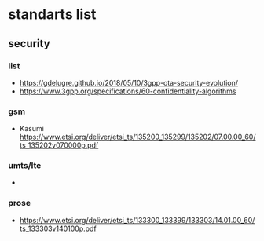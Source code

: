 # standarts list

## security

### list 
* https://gdelugre.github.io/2018/05/10/3gpp-ota-security-evolution/
* https://www.3gpp.org/specifications/60-confidentiality-algorithms


### gsm
* Kasumi https://www.etsi.org/deliver/etsi_ts/135200_135299/135202/07.00.00_60/ts_135202v070000p.pdf

### umts/lte
* 

### prose
* https://www.etsi.org/deliver/etsi_ts/133300_133399/133303/14.01.00_60/ts_133303v140100p.pdf
